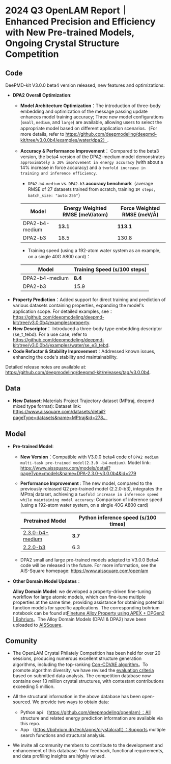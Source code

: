 # 2024 Q3 OpenLAM Report｜Enhanced Precision and Efficiency with New Pre-trained Models, Ongoing Crystal Structure Competition

## Code
DeePMD-kit V3.0.0 beta4 version released, new features and optimizations:
- __DPA2 Overall Optimization__:
    -   __Model Architecture Optimization__：The introduction of three-body embedding and optimization of the message passing update enhances model training accuracy; Three new model configurations (`small`, `medium`, and `large`) are available,  allowing users to select the appropriate model based on different application scenarios.（For more details, refer to  https://github.com/deepmodeling/deepmd-kit/tree/v3.0.0b4/examples/water/dpa2）.
    -   __Accuracy & Performance Improvement__： Compared to the beta3 version, the beta4 version of the DPA2-medium model demonstrates `approximately a 30% improvement in energy accuracy` (with about a 14% increase in force accuracy) and a `twofold increase in training and inference efficiency`.

        - `DPA2-b4-medium` vs. `DPA2-b3` __accuracy benchmark__（average RMSE of 27 datasets trained from scratch, training `1M steps, batch_size: "auto:256"`）


        | Model              | Energy Weighted RMSE (meV/atom) | Force Weighted RMSE (meV/Å) |
        |--------------------|------------------------------------|------------------------------|
        | DPA2-b4-medium     | __13.1__                               | __113.1__                        |
        | DPA2-b3            | 18.5                               | 130.8                        |

          
          - Training speed (using a 192-atom water system as an example, on a single 40G A800 card)：
          
        | Model            | Training Speed (s/100 steps) |
        |------------------|------------------------------|
        | DPA2-b4-medium   | __8.4__                          |
        | DPA2-b3          | 15.9                         |
- __Property Prediction__：Added support for direct training and prediction of various datasets containing properties, expanding the model's application scope. For detailed examples, see：https://github.com/deepmodeling/deepmd-kit/tree/v3.0.0b4/examples/property.
- __New Descriptor__： Introduced a three-body type embedding descriptor (se_t_tebd).  For a use case, refer to https://github.com/deepmodeling/deepmd-kit/tree/v3.0.0b4/examples/water/se_e3_tebd.
- __Code Refactor & Stability Improvement__：Addressed known issues, enhancing the code's stability and maintainability.

Detailed release notes are available at: https://github.com/deepmodeling/deepmd-kit/releases/tag/v3.0.0b4.

## Data
- __New Dataset__: Materials Project Trajectory dataset (MPtraj, deepmd mixed type format):
Dataset link: https://www.aissquare.com/datasets/detail?pageType=datasets&name=MPtraj&id=278。

## Model

- __Pre-trained Model__:
    -  __New Version__：Compatible with V3.0.0 beta4 code of `DPA2 medium multi-task pre-trained model(2.3.0 -b4-medium)`. Model link: https://www.aissquare.com/models/detail?pageType=models&name=DPA-2.3.0-v3.0.0b4&id=279
    -  __Performance Improvement__ : The new model, compared to the previously released Q2 pre-trained model (2.2.0-b3), integrates the MPtraj dataset, achieving a `twofold increase in inference speed while maintaining model accuracy`:
    Comparison of inference speed (using a 192-atom water system, on a single 40G A800 card)

        
        | Pretrained Model            | Python inference speed (s/100 times) |
        |------------------|------------------------------|
        | [2.3.0-b4-medium](https://www.aissquare.com/models/detail?pageType=models&name=DPA-2.3.0-v3.0.0b4&id=279)  | __3.7__                          |
        | [2.2.0-b3](https://www.aissquare.com/models/detail?pageType=models&name=DPA-2.2.0-v3.0.0b3&id=272)        | 6.3                       |

    -  DPA2 small and large pre-trained models adapted to V3.0.0 Beta4 code will be released in the future. For more information, see the AIS-Square homepage: https://www.aissquare.com/openlam

- __Other Domain Model Updates__：
    
    __Alloy Domain Model__: we developed a property-driven fine-tuning workflow for large atomic models, which can fine-tune multiple properties at the same time, providing assistance for obtaining potential function models for specific applications. The corresponding bohrium notebook can be found at[Finetune Alloy Property using APEX + DPGen2 | Bohrium](https://bohrium.dp.tech/notebooks/38767882597)。The Alloy Domain Models (DPA1 & DPA2) have been uploaded to [AISSquare](https://www.aissquare.com/models/detail?pageType=models&name=DPA-1%262-53-alloy-multitask-400w&id=280).

## Comunity

- The OpenLAM Crystal Philately Competition has been held for over 20 sessions, producing numerous excellent structure generation algorithms, including the top-ranking [Con-CDVAE algorithm](https://bohrium.dp.tech/competitions/8821838186?tab=discuss&postId=8415617783)。To promote algorithm diversity, we have revised the [evaluation criteria](https://bohrium.dp.tech/competitions/8821838186?tab=discuss&postId=4170270451) based on submitted data analysis. The competition database now contains over 13 million crystal structures, with contestant contributions exceeding 5 million.
- All the structural information in the above database has been open-sourced. We provide two ways to obtain data:
  - Python api （https://github.com/deepmodeling/openlam）：All structure and related energy prediction information are available via this repo.
  - App （https://bohrium.dp.tech/apps/crystalcraft）：Supports multiple search functions and structural analysis.

- We invite all community members to contribute to the development and enhancement of this database. Your feedback, functional requirements, and data profiling insights are highly valued.